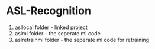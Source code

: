 # ASL-Recognition
  1. asllocal folder - linked project
  2. aslml folder - the seperate ml code
  3. aslretrainml folder - the seperate ml code for retraining
